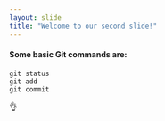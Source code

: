 ```yaml
---
layout: slide
title: "Welcome to our second slide!"
---
```

#### Some basic Git commands are:
```
git status
git add
git commit
```
👌
